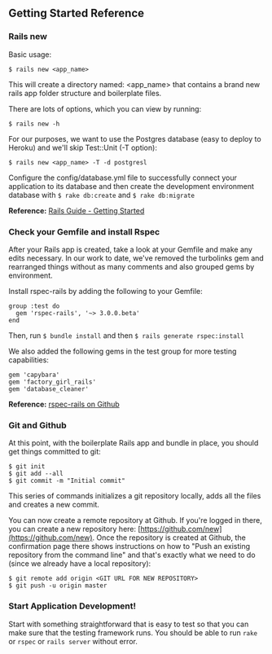 ## Getting Started Reference

### Rails new

Basic usage:

    $ rails new <app_name>
    
This will create a directory named: <app_name> that contains a brand new rails app folder structure and boilerplate files.

There are lots of options, which you can view by running:

    $ rails new -h

For our purposes, we want to use the Postgres database (easy to deploy to Heroku) and we'll skip Test::Unit (-T option):  

    $ rails new <app_name> -T -d postgresl  

Configure the config/database.yml file to successfully connect your application to its database and then create the development environment database with ```$ rake db:create``` and ```$ rake db:migrate```

**Reference:** [Rails Guide - Getting Started](http://guides.rubyonrails.org/getting_started.html)

### Check your Gemfile and install Rspec
After your Rails app is created, take a look at your Gemfile and make any edits necessary. In our work to date, we've removed the turbolinks gem and rearranged things without as many comments and also grouped gems by environment.

Install rspec-rails by adding the following to your Gemfile:

```
group :test do
  gem 'rspec-rails', '~> 3.0.0.beta'
end
```

Then, run ```$ bundle install```  and then ````$ rails generate rspec:install````  

We also added the following gems in the test group for more testing capabilities:  
    
    gem 'capybara'
    gem 'factory_girl_rails'
    gem 'database_cleaner'

**Reference:** [rspec-rails on Github](https://github.com/rspec/rspec-rails)

### Git and Github
At this point, with the boilerplate Rails app and bundle in place, you should get things committed to git:  
    
    $ git init
    $ git add --all
    $ git commit -m "Initial commit"  

This series of commands initializes a git repository locally, adds all the files and creates a new commit.

You can now create a remote repository at Github.  If you're logged in there, you can create a new repository here: [https://github.com/new](https://github.com/new).  Once the repository is created at Github, the confirmation page there shows instructions on how to "Push an existing repository from the command line" and that's exactly what we need to do (since we already have a local repository):  
    
    $ git remote add origin <GIT URL FOR NEW REPOSITORY>
    $ git push -u origin master

### Start Application Development!

Start with something straightforward that is easy to test so that you can make sure that the testing framework runs. You should be able to run ```rake``` or ```rspec``` or ```rails server``` without error.
